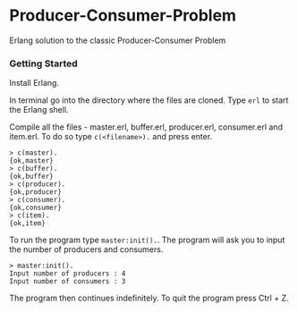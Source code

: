 # Producer-Consumer-Problem
Erlang solution to the classic Producer-Consumer Problem

### Getting Started

Install Erlang. 

In terminal go into the directory where the files are cloned. Type `erl` to start the Erlang shell. 

Compile all the files - master.erl, buffer.erl, producer.erl, consumer.erl and item.erl. To do so type `c(<filename>).` and press enter.
```
> c(master).
{ok,master}
> c(buffer).
{ok,buffer}
> c(producer).
{ok,producer}
> c(consumer).
{ok,consumer}
> c(item).
{ok,item}

```
To run the program type `master:init().`. The program will ask you to input the number of producers and consumers.
```
> master:init().
Input number of producers : 4
Input number of consumers : 3

```
The program then continues indefinitely. To quit the program press Ctrl + Z.
